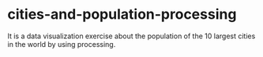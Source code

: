 # cities-and-population-processing
It is a data visualization exercise about the population of the 10 largest cities in the world by using processing.
